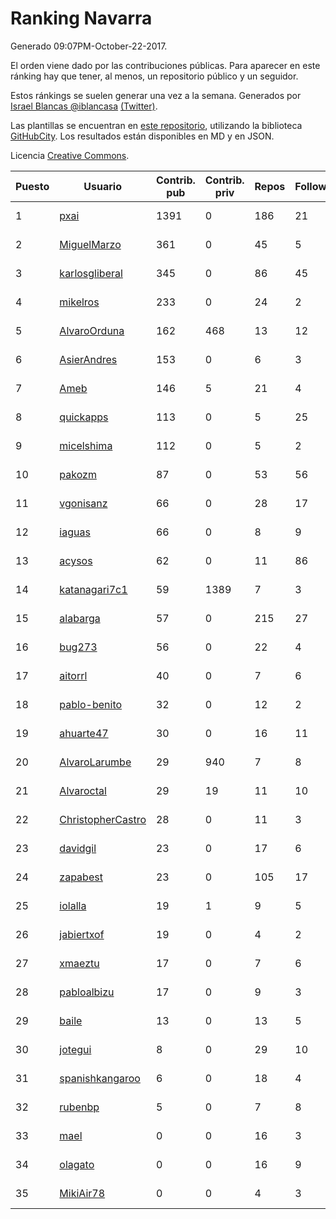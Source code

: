 # Ranking Navarra

Generado 09:07PM-October-22-2017.

El orden viene dado por las contribuciones públicas. Para aparecer en este ránking hay que tener, al menos, un repositorio público y un seguidor.

Estos ránkings se suelen generar una vez a la semana. Generados por [Israel Blancas @iblancasa](https://github.com/iblancasa/) [(Twitter)](https://twitter.com/iblancasa).

Las plantillas se encuentran en [este repositorio](https://github.com/iblancasa/GH-Spanish-Ranking), utilizando la biblioteca [GitHubCity](https://github.com/iblancasa/GitHubCity). Los resultados están disponibles en MD y en JSON.

Licencia [Creative Commons](https://creativecommons.org/licenses/by/4.0/).

| Puesto   |  Usuario  | Contrib. pub | Contrib. priv |Repos| Followers | Desde |  Avatar  |
|----------|-----------|--------------|---------------|-----|-----------|-------|----------|
|1|[pxai](https://github.com/pxai)|1391|0|186|21|2011-12-02|![pxai](https://avatars0.githubusercontent.com/u/1235511)|
|2|[MiguelMarzo](https://github.com/MiguelMarzo)|361|0|45|5|2016-09-15|![MiguelMarzo](https://avatars1.githubusercontent.com/u/22213563)|
|3|[karlosgliberal](https://github.com/karlosgliberal)|345|0|86|45|2010-02-10|![karlosgliberal](https://avatars0.githubusercontent.com/u/200922)|
|4|[mikelros](https://github.com/mikelros)|233|0|24|2|2016-09-15|![mikelros](https://avatars1.githubusercontent.com/u/22213811)|
|5|[AlvaroOrduna](https://github.com/AlvaroOrduna)|162|468|13|12|2013-04-26|![AlvaroOrduna](https://avatars0.githubusercontent.com/u/4264243)|
|6|[AsierAndres](https://github.com/AsierAndres)|153|0|6|3|2016-09-23|![AsierAndres](https://avatars1.githubusercontent.com/u/22394419)|
|7|[Ameb](https://github.com/Ameb)|146|5|21|4|2010-09-03|![Ameb](https://avatars2.githubusercontent.com/u/386567)|
|8|[quickapps](https://github.com/quickapps)|113|0|5|25|2011-10-15|![quickapps](https://avatars0.githubusercontent.com/u/1129842)|
|9|[micelshima](https://github.com/micelshima)|112|0|5|2|2014-12-15|![micelshima](https://avatars3.githubusercontent.com/u/10197970)|
|10|[pakozm](https://github.com/pakozm)|87|0|53|56|2012-10-26|![pakozm](https://avatars2.githubusercontent.com/u/2655921)|
|11|[vgonisanz](https://github.com/vgonisanz)|66|0|28|17|2012-05-03|![vgonisanz](https://avatars3.githubusercontent.com/u/1701387)|
|12|[iaguas](https://github.com/iaguas)|66|0|8|9|2013-04-25|![iaguas](https://avatars0.githubusercontent.com/u/4259550)|
|13|[acysos](https://github.com/acysos)|62|0|11|86|2012-04-18|![acysos](https://avatars3.githubusercontent.com/u/1657112)|
|14|[katanagari7c1](https://github.com/katanagari7c1)|59|1389|7|3|2011-05-03|![katanagari7c1](https://avatars1.githubusercontent.com/u/765232)|
|15|[alabarga](https://github.com/alabarga)|57|0|215|27|2009-12-11|![alabarga](https://avatars3.githubusercontent.com/u/166339)|
|16|[bug273](https://github.com/bug273)|56|0|22|4|2010-08-20|![bug273](https://avatars0.githubusercontent.com/u/370630)|
|17|[aitorrl](https://github.com/aitorrl)|40|0|7|6|2010-08-19|![aitorrl](https://avatars2.githubusercontent.com/u/369424)|
|18|[pablo-benito](https://github.com/pablo-benito)|32|0|12|2|2015-05-07|![pablo-benito](https://avatars0.githubusercontent.com/u/12297597)|
|19|[ahuarte47](https://github.com/ahuarte47)|30|0|16|11|2013-09-30|![ahuarte47](https://avatars3.githubusercontent.com/u/5576272)|
|20|[AlvaroLarumbe](https://github.com/AlvaroLarumbe)|29|940|7|8|2013-04-25|![AlvaroLarumbe](https://avatars1.githubusercontent.com/u/4255881)|
|21|[Alvaroctal](https://github.com/Alvaroctal)|29|19|11|10|2013-05-29|![Alvaroctal](https://avatars0.githubusercontent.com/u/4562922)|
|22|[ChristopherCastro](https://github.com/ChristopherCastro)|28|0|11|3|2011-04-25|![ChristopherCastro](https://avatars0.githubusercontent.com/u/749463)|
|23|[davidgil](https://github.com/davidgil)|23|0|17|6|2012-03-04|![davidgil](https://avatars2.githubusercontent.com/u/1498740)|
|24|[zapabest](https://github.com/zapabest)|23|0|105|17|2012-01-08|![zapabest](https://avatars0.githubusercontent.com/u/1312256)|
|25|[iolalla](https://github.com/iolalla)|19|1|9|5|2010-06-17|![iolalla](https://avatars2.githubusercontent.com/u/308066)|
|26|[jabiertxof](https://github.com/jabiertxof)|19|0|4|2|2013-04-30|![jabiertxof](https://avatars3.githubusercontent.com/u/4304876)|
|27|[xmaeztu](https://github.com/xmaeztu)|17|0|7|6|2011-04-01|![xmaeztu](https://avatars0.githubusercontent.com/u/703490)|
|28|[pabloalbizu](https://github.com/pabloalbizu)|17|0|9|3|2013-01-09|![pabloalbizu](https://avatars0.githubusercontent.com/u/3223601)|
|29|[baile](https://github.com/baile)|13|0|13|5|2013-07-01|![baile](https://avatars3.githubusercontent.com/u/4908845)|
|30|[jotegui](https://github.com/jotegui)|8|0|29|10|2011-02-28|![jotegui](https://avatars3.githubusercontent.com/u/642210)|
|31|[spanishkangaroo](https://github.com/spanishkangaroo)|6|0|18|4|2009-10-29|![spanishkangaroo](https://avatars2.githubusercontent.com/u/146285)|
|32|[rubenbp](https://github.com/rubenbp)|5|0|7|8|2011-01-18|![rubenbp](https://avatars0.githubusercontent.com/u/570775)|
|33|[mael](https://github.com/mael)|0|0|16|3|2010-02-10|![mael](https://avatars1.githubusercontent.com/u/200936)|
|34|[olagato](https://github.com/olagato)|0|0|16|9|2009-11-05|![olagato](https://avatars0.githubusercontent.com/u/149179)|
|35|[MikiAir78](https://github.com/MikiAir78)|0|0|4|3|2013-11-07|![MikiAir78](https://avatars1.githubusercontent.com/u/5882570)|
